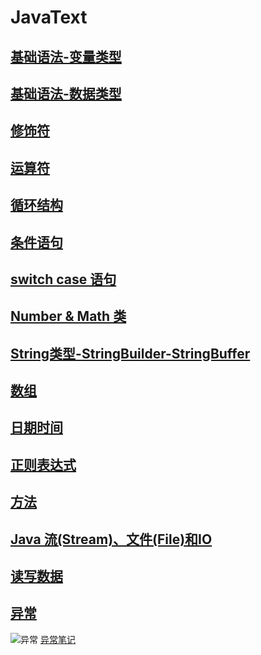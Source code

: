 # JavaText
## [基础语法-变量类型](https://github.com/bfsz/JavaText/blob/master/src/com/stu/TypesOfVariables.java)
## [基础语法-数据类型](https://github.com/bfsz/JavaText/blob/master/src/com/stu/DataType.java)
## [修饰符](https://github.com/bfsz/JavaText/blob/master/src/com/stu/Modifier.java)
## [运算符](https://github.com/bfsz/JavaText/blob/master/src/com/stu/Operator.java)
## [循环结构](https://github.com/bfsz/JavaText/blob/master/src/com/stu/LoopStructure.java)
## [条件语句](https://github.com/bfsz/JavaText/blob/master/src/com/stu/ConditionalStatement.java)
## [switch case 语句](https://github.com/bfsz/JavaText/blob/master/src/com/stu/SwichCase.java)
## [Number & Math 类](https://github.com/bfsz/JavaText/blob/master/src/com/stu/NumberMath.java)
## [String类型-StringBuilder-StringBuffer](https://github.com/bfsz/JavaText/blob/master/src/com/stu/StringDemo.java)
## [数组](https://github.com/bfsz/JavaText/blob/master/src/com/stu/Array.java)
## [日期时间](https://github.com/bfsz/JavaText/blob/master/src/com/stu/DateDemo.java)
## [正则表达式](https://github.com/bfsz/JavaText/blob/master/src/com/stu/RegexDemo.java)
## [方法](https://github.com/bfsz/JavaText/blob/master/src/com/stu/MethodDemo.java)
## [Java 流(Stream)、文件(File)和IO](https://github.com/bfsz/JavaText/blob/master/src/com/stu/IoStreamFile.java)
## [读写数据](https://github.com/bfsz/JavaText/blob/master/src/com/stu/FileInputStreamDemo.java)
## [异常](https://github.com/bfsz/JavaText/blob/master/src/com/stu/ExceptionDemo.java)
![异常](https://github.com/bfsz/JavaText/blob/master/src/com/images/690102-20160728164909622-1770558953.png)
[异常笔记](https://github.com/bfsz/JavaText/blob/master/src/com/note/ExceptionNote.md)
 
    
 
 
 
 
 
